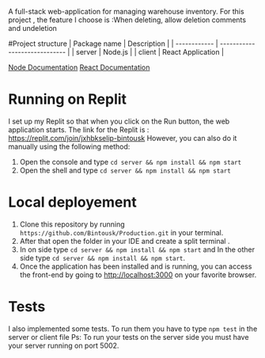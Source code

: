 
A full-stack web-application for managing warehouse inventory.
For this project , the feature I choose is :When deleting, allow deletion comments and undeletion

#Project structure
| Package name | Description                   |
| ------------ | ----------------------------- |
| server       | Node.js                       |
| client       | React Application             |

[Node Documentation](https://nodejs.org/en/)
[React Documentation](https://reactjs.org)

# Running on Replit
I set up my Replit so that when you click on the Run button, the web application starts.
The link for the Replit is : https://replit.com/join/jxhbkselip-bintousk
However, you can also do it manually using the following method:
1) Open the console and type ```cd server && npm install && npm start```
2) Open the shell and type ```cd server && npm install && npm start```


# Local deployement
1) Clone this repository by running ```https://github.com/Bintousk/Production.git``` in your terminal.
2) After that open the folder in your IDE and create a split terminal .
3) In on side type ```cd server && npm install && npm start``` and In the other side type ```cd server && npm install && npm start```.
4) Once the application has been installed and is running, you can access the front-end by going to <http://localhost:3000> on your favorite browser.

# Tests
I also implemented some tests.
To run them you have to type ```npm test``` in the server or client file
Ps: To run your tests on the server side you must have your server running on port 5002.

